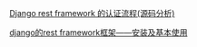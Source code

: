 [Django rest framework 的认证流程(源码分析)](https://www.cnblogs.com/sunxiuwen/p/9963782.html)

[django的rest framework框架——安装及基本使用](https://www.cnblogs.com/yanlin-10/p/10232645.html)

